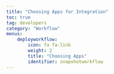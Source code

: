 ```yaml
---
title: "Choosing Apps for Integration"
toc: true
tag: developers
category: "Workflow"
menus: 
    deployworkflow:
        icon: fa fa-link
        weight: 2
        title: "Choosing Apps" 
        identifier: snapshotworkflow 
---
```


